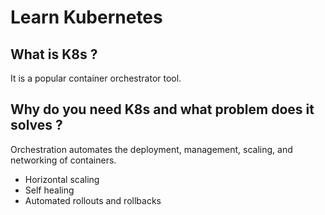 # Learn Kubernetes

## What is K8s ?

It is a popular container orchestrator tool.

## Why do you need K8s and what problem does it solves ?

Orchestration automates the deployment, management, scaling, and networking of containers.

* Horizontal scaling
* Self healing
* Automated rollouts and rollbacks
